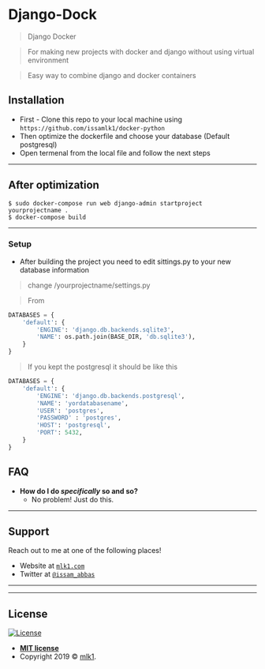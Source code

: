 # Django-Dock

> Django Docker

> For making new projects with docker and django without using virtual environment 

> Easy way to combine django and docker containers


## Installation

- First - Clone this repo to your local machine using `https://github.com/issamlk1/docker-python`
- Then optimize the dockerfile and choose your database (Default postgresql)
- Open termenal from the local file and follow the next steps

---

## After optimization

```shell
$ sudo docker-compose run web django-admin startproject yourprojectname .
$ docker-compose build
```
---

### Setup
- After building the project you need to edit sittings.py to your new database information

> change /yourprojectname/settings.py

> From

```python
DATABASES = {
    'default': {
        'ENGINE': 'django.db.backends.sqlite3',
        'NAME': os.path.join(BASE_DIR, 'db.sqlite3'),
    }
}
```
> If you kept the postgresql it should be like this

```python
DATABASES = {
    'default': {
        'ENGINE': 'django.db.backends.postgresql',
        'NAME': 'yordatabasename',
        'USER': 'postgres',
        'PASSWORD' : 'postgres',
        'HOST': 'postgresql',
        'PORT': 5432,
    }
}
```



## FAQ

- **How do I do *specifically* so and so?**
    - No problem! Just do this.

---

## Support

Reach out to me at one of the following places!

- Website at <a href="http://mlk1.com" target="_blank">`mlk1.com`</a>
- Twitter at <a href="https://twitter.com/ISSAM_ABBAS" target="_blank">`@issam_abbas`</a>

---


---

## License

[![License](http://img.shields.io/:license-mit-blue.svg?style=flat-square)](http://badges.mit-license.org)

- **[MIT license](http://opensource.org/licenses/mit-license.php)**
- Copyright 2019 © <a href="http://mlk1.com" target="_blank">mlk1</a>.

